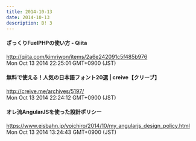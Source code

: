 ```yaml
---
title: 2014-10-13
date: 2014-10-13
description: B! 3
---
```


#### ざっくりFuelPHPの使い方 - Qiita
http://qiita.com/kimriwon/items/2a6e242091c5f485b976<br>
Mon Oct 13 2014 22:25:01 GMT+0900 (JST)<br>


####   無料で使える！人気の日本語フォント20選 | creive【クリーブ】
http://creive.me/archives/5197/<br>
Mon Oct 13 2014 22:24:12 GMT+0900 (JST)<br>


#### オレ流AngularJSを使った設計ポリシー
https://www.eisbahn.jp/yoichiro/2014/10/my_angularjs_design_policy.html<br>
Mon Oct 13 2014 13:24:43 GMT+0900 (JST)<br>


